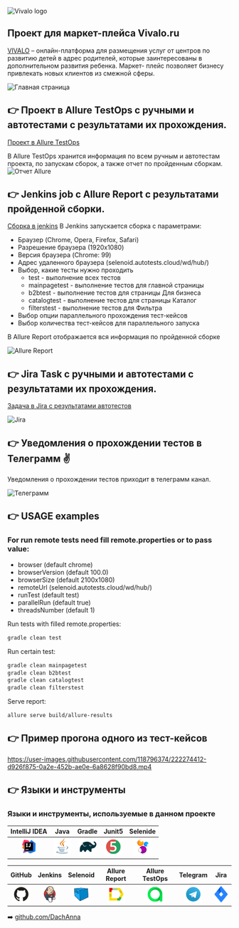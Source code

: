![Vivalo logo](https://user-images.githubusercontent.com/118796374/222272725-b8a13150-3752-4c81-b5c7-5151429e2572.png)

## Проект для маркет-плейса Vivalo.ru

[VlVALO](https://vivalo.ru/) –  онлайн-платформа для размещения услуг от центров по развитию детей в адрес родителей, которые заинтересованы в дополнительном развития ребенка. Маркет- плейс позволяет бизнесу привлекать новых клиентов из смежной сферы.

![Главная страница](https://user-images.githubusercontent.com/118796374/222267483-ffab1ad2-4cec-4db3-80eb-66772f12e85d.png)

## :point_right: Проект в Allure TestOps с ручными и автотестами с результатами их прохождения.
<a target="_blank" href="https://allure.autotests.cloud/project/1934/">Проект в Allure TestOps</a>

В Allure TestOps хранится информация по всем ручным и автотестам проекта, по запускам сборок, а также отчет по пройденным сборкам.
![Отчет Allure](https://user-images.githubusercontent.com/118796374/222268191-c619f172-c62f-4252-a0a8-a129043ea13b.png)


## :point_right:  Jenkins job c Allure Report с результатами пройденной сборки.
<a target="_blank" href="https://jenkins.autotests.cloud/job/08-sub_ekt-lesson13/">Сборка в jenkins</a>
В Jenkins запускается сборка с параметрами:
* Браузер (Chrome, Opera, Firefox, Safari)
* Разрешение браузера (1920x1080)
* Версия браузера (Chrome: 99)
* Адрес удаленного браузера (selenoid.autotests.cloud/wd/hub/)
* Выбор, какие тесты нужно проходить
    * test - выполнение всех тестов
    * mainpagetest - выполнение тестов для главной страницы
    * b2btest - выполнение тестов для страницы Для бизнеса
    * catalogtest - выполнение тестов для страницы Каталог
    * filterstest - выполнение тестов для Фильтра
* Выбор опции параллельного прохождения тест-кейсов
* Выбор количества тест-кейсов для параллельного запуска

В Allure Report отображается вся информация по пройденной сборке

![Allure Report](https://user-images.githubusercontent.com/118796374/222269137-fdaf7582-5e68-461b-a04d-6f6c3f98ba76.png)


## :point_right:  Jira Task с ручными и автотестами с результатами их прохождения.
<a target="_blank" href="https://jira.autotests.cloud/browse/HOMEWORK-558">Задача в Jira c результатами автотестов</a>

![Jira](https://user-images.githubusercontent.com/118796374/222269318-d9cb68e8-627e-471e-abdc-7e4c5ae931ac.png)


## :point_right: Уведомления о прохождении тестов в Телеграмм :v:
Уведомления о прохождении тестов приходит в телеграмм канал.

![Телеграмм](https://user-images.githubusercontent.com/118796374/222269476-9e647423-8549-4592-9dfd-6078b556bf2a.png)


## :point_right: USAGE examples

### For run remote tests need fill remote.properties or to pass value:

* browser (default chrome)
* browserVersion (default 100.0)
* browserSize (default 2100x1080)
* remoteUrl (selenoid.autotests.cloud/wd/hub/)
* runTest (default test)
* parallelRun (default true)
* threadsNumber (default 1)

Run tests with filled remote.properties:
```bash
gradle clean test
```
Run certain test:
```bash
gradle clean mainpagetest
gradle clean b2btest
gradle clean catalogtest
gradle clean filterstest
```
Serve report:
```bash
allure serve build/allure-results
```

## :point_right: Пример прогона одного из тест-кейсов

https://user-images.githubusercontent.com/118796374/222274412-d926f875-0a2e-452b-ae0e-6a8628f90bd8.mp4


## :point_right: Языки и инструменты
<h3 align="left">Языки и инструменты, используемые в данном проекте </h3>

| IntelliJ IDEA | Java | Gradle | Junit5 | Selenide |
|:------:|:----:|:----:|:------:|:------:|
| <img src="https://github.com/Roman-1990/bip-test/blob/master/img/logo/Intelij_IDEA.png" width="40" height="40"> | <img src="https://github.com/Roman-1990/bip-test/blob/master/img/logo/Java.png" width="40" height="40"> | <img src="https://github.com/Roman-1990/bip-test/blob/master/img/logo/Gradle.png" width="40" height="40"> | <img src="https://github.com/Roman-1990/bip-test/blob/master/img/logo/JUnit5.png" width="40" height="40"> | <img src="https://github.com/Roman-1990/bip-test/blob/master/img/logo/Selenide.png" width="40" height="40"> |

| GitHub | Jenkins | Selenoid | Allure Report | Allure TestOps | Telegram | Jira |
|:------:|:----:|:----:|:------:|:------:|:--------:|:------:|
| <img src="https://github.com/Roman-1990/bip-test/blob/master/img/logo/Github.png" width="40" height="40"> | <img src="https://github.com/Roman-1990/bip-test/blob/master/img/logo/Jenkins.png" width="40" height="40"> | <img src="https://github.com/Roman-1990/bip-test/blob/master/img/logo/Selenoid.png" width="40" height="40"> | <img src="https://github.com/Roman-1990/bip-test/blob/master/img/logo/Allure_Report.png" width="40" height="40"> | <img src="https://github.com/Roman-1990/bip-test/blob/master/img/logo/AllureTestOps.png" width="40" height="40"> | <img src="https://github.com/Roman-1990/bip-test/blob/master/img/logo/Telegram.png" width="40" height="40"> | <img src="https://github.com/Roman-1990/bip-test/blob/master/img/logo/Jira.png" width="40" height="40"> |

:arrow_right: <a target="_blank" href="https://github.com/murugka31">github.com/DachAnna</a><br/>


